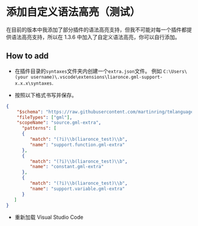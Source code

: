 # 添加自定义语法高亮（测试）

在目前的版本中我添加了部分插件的语法高亮支持，但我不可能对每一个插件都提供语法高亮支持，所以在 1.3.6 中加入了自定义语法高亮，你可以自行添加。

## How to add

 - 在插件目录的`syntaxes`文件夹内创建一个`extra.json`文件。 例如 `C:\Users\(your username)\.vscode\extensions\liaronce.gml-support-x.x.x\syntaxes`.

 - 按照以下格式书写并保存。

```json
{
	"$schema": "https://raw.githubusercontent.com/martinring/tmlanguage/master/tmlanguage.json",
    "fileTypes": ["gml"],
    "scopeName": "source.gml-extra",
	  "patterns": [
      {
         "match": "(?i)\\b(liaronce_test)\\b",
         "name": "support.function.gml-extra"
      },
      {
         "match": "(?i)\\b(liaronce_test)\\b",
         "name": "constant.gml-extra"
      },
      {
         "match": "(?i)\\b(liaronce_test)\\b",
         "name": "support.variable.gml-extra"
      }
   ]
}
```

 - 重新加载 Visual Studio Code